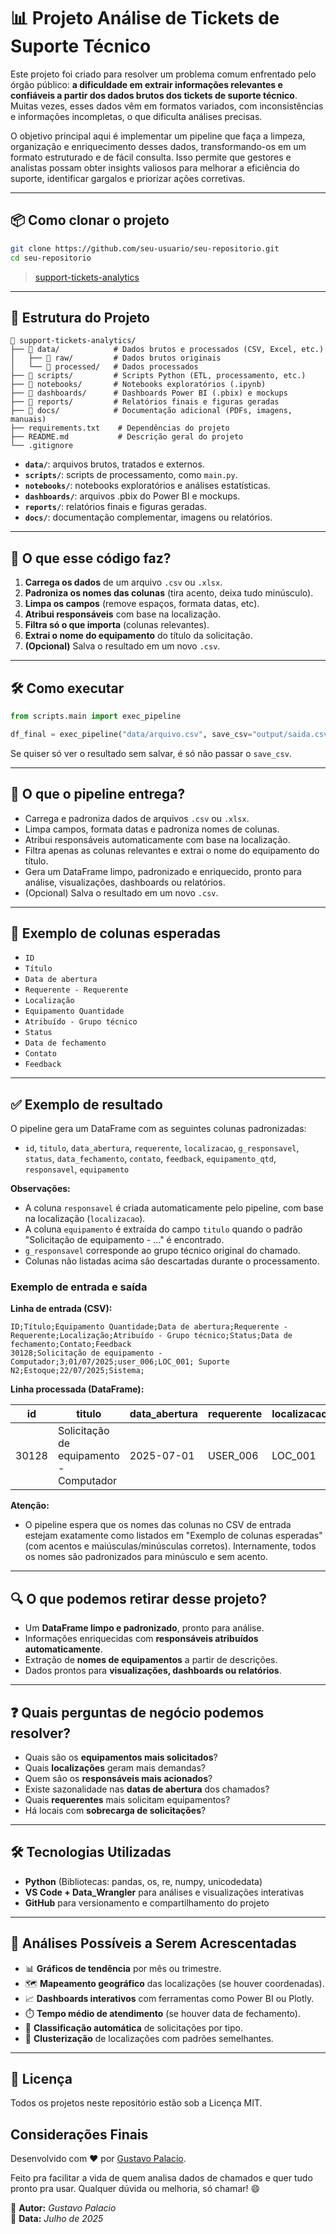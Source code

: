 # 📊 Projeto Análise de Tickets de Suporte Técnico

Este projeto foi criado para resolver um problema comum enfrentado pelo órgão público: **a dificuldade em extrair informações relevantes e confiáveis a partir dos dados brutos dos tickets de suporte técnico**. Muitas vezes, esses dados vêm em formatos variados, com inconsistências e informações incompletas, o que dificulta análises precisas.

O objetivo principal aqui é implementar um pipeline que faça a limpeza, organização e enriquecimento desses dados, transformando-os em um formato estruturado e de fácil consulta. Isso permite que gestores e analistas possam obter insights valiosos para melhorar a eficiência do suporte, identificar gargalos e priorizar ações corretivas.

---

## 📦 Como clonar o projeto

```bash
git clone https://github.com/seu-usuario/seu-repositorio.git
cd seu-repositorio
```

> [support-tickets-analytics](https://github.com/dataPalacio/support-tickets-analytics.git)

---

## 🧱 Estrutura do Projeto

```
📁 support-tickets-analytics/
├── 📂 data/            # Dados brutos e processados (CSV, Excel, etc.)
│   ├── 📂 raw/         # Dados brutos originais
│   └── 📂 processed/   # Dados processados
├── 📂 scripts/         # Scripts Python (ETL, processamento, etc.)
├── 📂 notebooks/       # Notebooks exploratórios (.ipynb)
├── 📂 dashboards/      # Dashboards Power BI (.pbix) e mockups
├── 📂 reports/         # Relatórios finais e figuras geradas
├── 📂 docs/            # Documentação adicional (PDFs, imagens, manuais)
├── requirements.txt    # Dependências do projeto
├── README.md           # Descrição geral do projeto
└── .gitignore
```

- **`data/`**: arquivos brutos, tratados e externos.
- **`scripts/`**: scripts de processamento, como `main.py`.
- **`notebooks/`**: notebooks exploratórios e análises estatísticas.
- **`dashboards/`**: arquivos .pbix do Power BI e mockups.
- **`reports/`**: relatórios finais e figuras geradas.
- **`docs/`**: documentação complementar, imagens ou relatórios.

---

## 🚀 O que esse código faz?

1. **Carrega os dados** de um arquivo `.csv` ou `.xlsx`.
2. **Padroniza os nomes das colunas** (tira acento, deixa tudo minúsculo).
3. **Limpa os campos** (remove espaços, formata datas, etc).
4. **Atribui responsáveis** com base na localização.
5. **Filtra só o que importa** (colunas relevantes).
6. **Extrai o nome do equipamento** do título da solicitação.
7. **(Opcional)** Salva o resultado em um novo `.csv`.

---

## 🛠️ Como executar


```python
from scripts.main import exec_pipeline

df_final = exec_pipeline("data/arquivo.csv", save_csv="output/saida.csv")
```

Se quiser só ver o resultado sem salvar, é só não passar o `save_csv`.

---

## 🚀 O que o pipeline entrega?

- Carrega e padroniza dados de arquivos `.csv` ou `.xlsx`.
- Limpa campos, formata datas e padroniza nomes de colunas.
- Atribui responsáveis automaticamente com base na localização.
- Filtra apenas as colunas relevantes e extrai o nome do equipamento do título.
- Gera um DataFrame limpo, padronizado e enriquecido, pronto para análise, visualizações, dashboards ou relatórios.
- (Opcional) Salva o resultado em um novo `.csv`.

---


## 📁 Exemplo de colunas esperadas

- `ID`
- `Título`
- `Data de abertura`
- `Requerente - Requerente`
- `Localização`
- `Equipamento Quantidade`
- `Atribuído - Grupo técnico`
- `Status`
- `Data de fechamento`
- `Contato`
- `Feedback`

---


## ✅ Exemplo de resultado

O pipeline gera um DataFrame com as seguintes colunas padronizadas:

- `id`, `titulo`, `data_abertura`, `requerente`, `localizacao`, `g_responsavel`, `status`, `data_fechamento`, `contato`, `feedback`, `equipamento_qtd`, `responsavel`, `equipamento`

**Observações:**
- A coluna `responsavel` é criada automaticamente pelo pipeline, com base na localização (`localizacao`).
- A coluna `equipamento` é extraída do campo `titulo` quando o padrão "Solicitação de equipamento - ..." é encontrado.
- `g_responsavel` corresponde ao grupo técnico original do chamado.
- Colunas não listadas acima são descartadas durante o processamento.

### Exemplo de entrada e saída

**Linha de entrada (CSV):**

```
ID;Título;Equipamento Quantidade;Data de abertura;Requerente - Requerente;Localização;Atribuído - Grupo técnico;Status;Data de fechamento;Contato;Feedback
30128;Solicitação de equipamento - Computador;3;01/07/2025;user_006;LOC_001; Suporte N2;Estoque;22/07/2025;Sistema;
```

**Linha processada (DataFrame):**

| id    | titulo                           | data_abertura | requerente | localizacao | g_responsavel | status  | data_fechamento | contato | feedback | equipamento_qtd | responsavel | equipamento |
|-------|-----------------------------------|---------------|------------|-------------|---------------|---------|-----------------|---------|----------|-----------------|-------------|-------------|
|30128  |Solicitação de equipamento - Computador|2025-07-01    |USER_006    |LOC_001      |Suporte N2     |Estoque  |2025-07-22       |Sistema  |          |3                |Informática  |Computador   |

**Atenção:**
- O pipeline espera que os nomes das colunas no CSV de entrada estejam exatamente como listados em "Exemplo de colunas esperadas" (com acentos e maiúsculas/minúsculas corretos). Internamente, todos os nomes são padronizados para minúsculo e sem acento.

---

## 🔍 O que podemos retirar desse projeto?

- Um **DataFrame limpo e padronizado**, pronto para análise.
- Informações enriquecidas com **responsáveis atribuídos automaticamente**.
- Extração de **nomes de equipamentos** a partir de descrições.
- Dados prontos para **visualizações, dashboards ou relatórios**.

---

## ❓ Quais perguntas de negócio podemos resolver?

- Quais são os **equipamentos mais solicitados**?
- Quais **localizações** geram mais demandas?
- Quem são os **responsáveis mais acionados**?
- Existe sazonalidade nas **datas de abertura** dos chamados?
- Quais **requerentes** mais solicitam equipamentos?
- Há locais com **sobrecarga de solicitações**?

---

## 🛠 Tecnologias Utilizadas
- **Python** (Bibliotecas: pandas, os, re, numpy, unicodedata)
- **VS Code + Data_Wrangler** para análises e visualizações interativas
- **GitHub** para versionamento e compartilhamento do projeto


---

## 🔮 Análises Possíveis a Serem Acrescentadas

- 📊 **Gráficos de tendência** por mês ou trimestre.
- 🗺️ **Mapeamento geográfico** das localizações (se houver coordenadas).
- 📈 **Dashboards interativos** com ferramentas como Power BI ou Plotly.
- ⏱️ **Tempo médio de atendimento** (se houver data de fechamento).
- 🧠 **Classificação automática** de solicitações por tipo.
- 📌 **Clusterização** de localizações com padrões semelhantes.

---
## 📄 Licença

Todos os projetos neste repositório estão sob a Licença MIT.

## Considerações Finais

Desenvolvido com ❤️ por [Gustavo Palacio](https://www.linkedin.com/in/gfpalacio/).

Feito pra facilitar a vida de quem analisa dados de chamados e quer tudo pronto pra usar. Qualquer dúvida ou melhoria, só chamar! 😄

📌 **Autor:** *Gustavo Palacio*  
📅 **Data:** *Julho de 2025*
